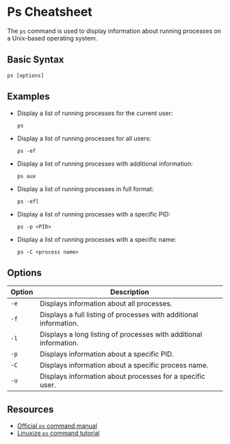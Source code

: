 # Ps Cheatsheet

The `ps` command is used to display information about running processes on a Unix-based operating system.

## Basic Syntax

```
ps [options]
```

## Examples

- Display a list of running processes for the current user:

  ```
  ps
  ```

- Display a list of running processes for all users:

  ```
  ps -ef
  ```

- Display a list of running processes with additional information:

  ```
  ps aux
  ```

- Display a list of running processes in full format:

  ```
  ps -efl
  ```

- Display a list of running processes with a specific PID:

  ```
  ps -p <PID>
  ```

- Display a list of running processes with a specific name:

  ```
  ps -C <process name>
  ```

## Options

| Option | Description |
| ------ | ----------- |
| `-e` | Displays information about all processes. |
| `-f` | Displays a full listing of processes with additional information. |
| `-l` | Displays a long listing of processes with additional information. |
| `-p` | Displays information about a specific PID. |
| `-C` | Displays information about a specific process name. |
| `-u` | Displays information about processes for a specific user. |

## Resources

- [Official `ps` command manual](https://man7.org/linux/man-pages/man1/ps.1.html)
- [Linuxize `ps` command tutorial](https://linuxize.com/post/how-to-use-ps-command-to-monitor-linux-processes/)
